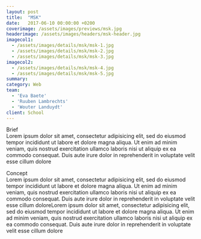 ```yaml
---
layout: post
title:  "MSK"
date:   2017-06-10 00:00:00 +0200
coverimage: /assets/images/previews/msk.jpg
headerimage: /assets/images/headers/msk-header.jpg
imagecol1:
  - /assets/images/details/msk/msk-1.jpg
  - /assets/images/details/msk/msk-2.jpg
  - /assets/images/details/msk/msk-3.jpg
imagecol2:
  - /assets/images/details/msk/msk-4.jpg
  - /assets/images/details/msk/msk-5.jpg
summary:
category: Web
team:
  - 'Eva Baete'
  - 'Ruuben Lambrechts'
  - 'Wouter Landuydt'
client: School
---
```


<span class="post-content-text-subtitle" >Brief</span><br/>
Lorem ipsum dolor sit amet, consectetur adipisicing elit, sed do eiusmod tempor incididunt ut labore et dolore magna aliqua. Ut enim ad minim veniam, quis nostrud exercitation ullamco laboris nisi ut aliquip ex ea commodo consequat. Duis aute irure dolor in reprehenderit in voluptate velit esse cillum dolore

<span class="post-content-text-subtitle" >Concept</span><br/>
Lorem ipsum dolor sit amet, consectetur adipisicing elit, sed do eiusmod tempor incididunt ut labore et dolore magna aliqua. Ut enim ad minim veniam, quis nostrud exercitation ullamco laboris nisi ut aliquip ex ea commodo consequat. Duis aute irure dolor in reprehenderit in voluptate velit esse cillum doloreLorem ipsum dolor sit amet, consectetur adipisicing elit, sed do eiusmod tempor incididunt ut labore et dolore magna aliqua. Ut enim ad minim veniam, quis nostrud exercitation ullamco laboris nisi ut aliquip ex ea commodo consequat. Duis aute irure dolor in reprehenderit in voluptate velit esse cillum dolore
